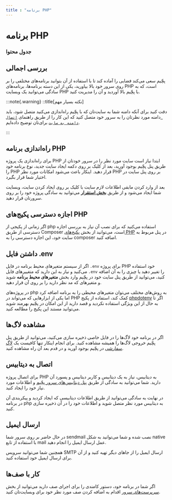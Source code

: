 ```yaml
---
title : "برنامه PHP"
---
```


# برنامه PHP

### جدول محتوا

## بررسی اجمالی

پچّیم سعی می‌کند فضایی را آماده کند تا با استفاده از آن بتوانید برنامه‌های مختلفی را بر روی سرور خود بالا بیاورید، یکی از این دسته برنامه‌ها، برنامه‌های PHP است، که به سادگی می‌توانید یک وبسایت PHP با پچّیم بالا آوردید و آن را مدیریت کنید.

:::note{.warning}
::title[نکته بسیار مهم]

دقت کنید برای آنکه دامنه شما به سایت‌تان که با پچّیم راه‌اندازی می‌کنید متصل شود، باید دامنه مورد نظرتان را به سرور خود متصل کنید که این کار را از طریق راهنمای [`اتصال دامنه به سایت`](/sites/setup-site/connect-domain-to-site) برای‌تان توضیح داده‌ایم.

:::

## راه‌اندازی برنامه PHP

برای راه‌اندازی یک پروژه PHP ابتدا نیاز است سایت مورد نظر را در سرور خودتان از طریق پنل پچّیم بوجود آورید، بعد از کلیک بر روی دکمه ایجاد سایت جدید، نوع برنامه خود را PHP قرار دهید. اینکار باعث می‌شود امکانات مورد نظر PHP بر روی پنل سایت در اختیار شما قرار بگیرد. 

بعد از وارد کردن مابقی اطلاعات لازم سایت با کلیک بر روی ایجاد کردن سایت، وبسایت شما ایجاد می‌شود و از طریق **[بخش استقرار](/sites/deployments)** می‌توانید به سادگی پروژه خود را بر روی سرورتان قرار دهید.

## اجازه دسترسی پکیج‌های PHP

اگر زمانی از پکیجی از php استفاده می‌کنید که برای نصب آن نیاز به بررسی اجازه دسترسی از طریق Composer است، می‌توانید از بخش [پکیج‌های PHP](/sites/php-packages) در پنل مربوط به سایت خود، این اجازه دسترسی را به composer اضافه کنید. 

## داشتن فایل .env

اگر از سیستم متغیرهای محیط برنامه در فایل `.env` برای پروژه PHP خود استفاده می‌کنید و نیاز به این دارید که متغییرهای فایل `.env` را تغییر دهید یا چیزی را به آن اضافه کنید، می‌توانید از طریق پنل سایت خود در پچّیم وارد بخش **متغیرهای محیط برنامه** شوید و متغیرهای که مد نظر دارید را بر روی آن قرار دهید.

در پروژه‌های php به روش‌های مختلف می‌توان متغیرهای محیطی را به برنامه اضافه کرد اما یکی از ابزارهایی که می‌تواند در PHP کمک کند، استفاده از پکیج [phpdotenv](https://github.com/vlucas/phpdotenv) اگر تا به حال از این ویژگی استفاده نکردید و قصد دارید از این امکان در پچّیم بهرمند شوید می‌توانید مستند این پکیج را مطالعه کنید.

## مشاهده لاگ‌ها

اگر در برنامه خود لاگ‌ها را در فایل خاصی ذخیره سازی می‌کنید، می‌توانید از طریق پنل پچّیم خروجی لاگ‌ها را همیشه مشاهده کنید. برای انجام اینکار تنها کافیست یک [لاگ سفارشی](/sites/logs#لاگهای-سفارشی) در پچّیم بوجود آورید و در قدم بعد آن راه مشاهده کنید.

## اتصال به دیتابیس

برای اتصال پروژه PHP به دیتابیس، نیاز به یک دیتابیس و کاربر دیتابیس و پسورد آن دارید. شما می‌توانید به سادگی از طریق [پنل دیتابیس‌های سرور پچّیم](/servers/databases) و اطلاعات مورد نیاز خود را ایجاد کنید.

در نهایت به سادگی می‌توانید از طریق اطلاعات دیتابیسی که ایجاد کردید و پیکربندی آن در برنامه php به دیتابیس مورد نظر متصل شوید و اطلاعات خود را در آن ذخیره سازی کنید.

## ارسال ایمیل

در حال حاضر بر روی سرور شما sendmail نصب شده و شما می‌توانید به شکل native با استفاده از تابع mail عمل ارسال ایمیل را انجام دهید.

همچنین شما می‌توانید سرویس SMTP ارسال ایمیل را از جاهای دیگر تهیه کنید و از آن برای ارسال ایمیل خود استفاده کنید. 

## کار با صف‌ها

اگر شما در برنامه خود، دستور کامندی را برای اجرای صف دارید ‌می‌توانید از بخش [سرپرست‌های سرور](/servers/supervisor) اقدام به اضافه کردن صف مورد نظر خود برای وبسایت‌تان کنید.
